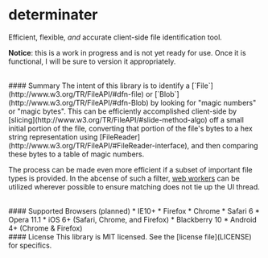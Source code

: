 determinater
============

Efficient, flexible, _and_ accurate client-side file identification tool.


**Notice**: this is a work in progress and is not yet ready for use.  Once it is functional, 
I will be sure to version it appropriately.


<br/>
#### Summary
The intent of this library is to identify a [`File`](http://www.w3.org/TR/FileAPI/#dfn-file) or 
[`Blob`](http://www.w3.org/TR/FileAPI/#dfn-Blob) by looking for "magic numbers" or "magic bytes".
This can be efficiently accomplished client-side by [slicing](http://www.w3.org/TR/FileAPI/#slide-method-algo) 
off a small initial portion of the file, converting that portion of the file's bytes to a hex string representation 
using [FileReader](http://www.w3.org/TR/FileAPI/#FileReader-interface), and then comparing
these bytes to a table of magic numbers.  

The process can be made even more efficient if a subset of important file types is provided.  In the abcense of 
such a filter, [web workers](http://www.w3.org/TR/workers/) can be utilized wherever possible to ensure 
matching does not tie up the UI thread.


<br/>
#### Supported Browsers (planned)
* IE10+
* Firefox
* Chrome
* Safari 6
* Opera 11.1
* iOS 6+ (Safari, Chrome, and Firefox)
* Blackberry 10
* Android 4+ (Chrome & Firefox)

<br/>
#### License
This library is MIT licensed.  See the [license file](LICENSE) for specifics.
